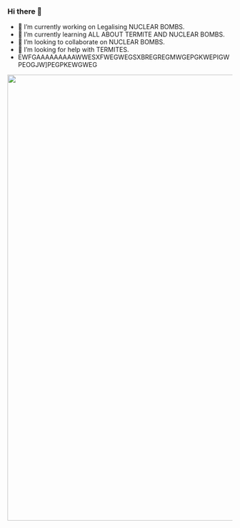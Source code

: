 ### Hi there 👋

- 🔭 I’m currently working on Legalising NUCLEAR BOMBS.
- 🌱 I’m currently learning ALL ABOUT TERMITE AND NUCLEAR BOMBS.
- 👯 I’m looking to collaborate on NUCLEAR BOMBS.
- 🤔 I’m looking for help with TERMITES.
- EWFGAAAAAAAAAWWESXFWEGWEGSXBREGREGMWGEPGKWEPIGWPEOGJW]PEGPKEWGWEG


<div id="header" align="center">
  <img src="https://sun2-10.userapi.com/impg/SAyBvBRvgRggtrnVQ17qTkXNj7KzbubULWUdiQ/6pZak1P7l3E.jpg?size=1271x1280&quality=96&sign=ac8387589aac26efc588f72130455c3d&c_uniq_tag=YVohGUfYto3OngdWP0LeYalr_R6nZVMOoNerpq5w1wc&type=album" width="1000"/>
</div>
